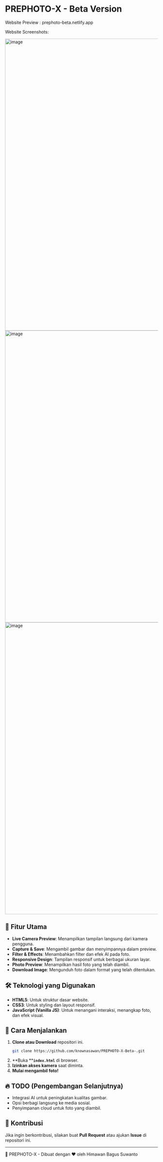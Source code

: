 # PREPHOTO-X - Beta Version

Website Preview : prephoto-beta.netlify.app

Website Screenshots:

<img width="960" alt="image" src="https://github.com/user-attachments/assets/4fab32f6-ed3d-45e0-ac11-cee00a656c46" />
<img width="960" alt="image" src="https://github.com/user-attachments/assets/113c8562-04c1-4502-aa37-573b73a2a40c" />
<img width="960" alt="image" src="https://github.com/user-attachments/assets/bed74642-0f22-4520-93bc-2d0e82185287" />

## 🚀 Fitur Utama

- **Live Camera Preview**: Menampilkan tampilan langsung dari kamera pengguna.
- **Capture & Save**: Mengambil gambar dan menyimpannya dalam preview.
- **Filter & Effects**: Menambahkan filter dan efek AI pada foto.
- **Responsive Design**: Tampilan responsif untuk berbagai ukuran layar.
- **Photo Preview**: Menampilkan hasil foto yang telah diambil.
- **Download Image**: Mengunduh foto dalam format yang telah ditentukan.

## 🛠️ Teknologi yang Digunakan

- **HTML5**: Untuk struktur dasar website.
- **CSS3**: Untuk styling dan layout responsif.
- **JavaScript (Vanilla JS)**: Untuk menangani interaksi, menangkap foto, dan efek visual.

## 📌 Cara Menjalankan

1. **Clone atau Download** repositori ini.
   ```bash
   git clone https://github.com/knownasawan/PREPHOTO-X-Beta-.git
   ```
2. \*\*Buka \*\***`index.html`** di browser.
3. **Izinkan akses kamera** saat diminta.
4. **Mulai mengambil foto!**

## 🔥 TODO (Pengembangan Selanjutnya)

- Integrasi AI untuk peningkatan kualitas gambar.
- Opsi berbagi langsung ke media sosial.
- Penyimpanan cloud untuk foto yang diambil.

## 🤝 Kontribusi

Jika ingin berkontribusi, silakan buat **Pull Request** atau ajukan **Issue** di repositori ini.

---

📌 PREPHOTO-X - Dibuat dengan ❤️ oleh Himawan Bagus Suwanto

